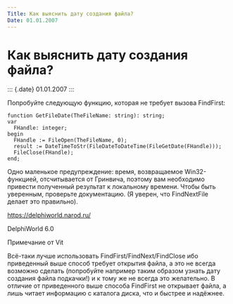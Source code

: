 ```yaml
---
Title: Как выяснить дату создания файла?
Date: 01.01.2007
---
```



Как выяснить дату создания файла?
=================================

::: {.date}
01.01.2007
:::

Попробуйте следующую функцию, которая не требует вызова FindFirst:

    function GetFileDate(TheFileName: string): string;
    var
      FHandle: integer;
    begin
      FHandle := FileOpen(TheFileName, 0);
      result := DateTimeToStr(FileDateToDateTime(FileGetDate(FHandle)));
      FileClose(FHandle);
    end;

Одно маленькое предупреждение: время, возвращаемое Win32-функцией,
отсчитывается от Гринвича, поэтому вам необходимо привести полученный
результат к локальному времени. Чтобы быть уверенным, проверьте
документацию. (Я уверен, что FindNextFile делает это правильно).

<https://delphiworld.narod.ru/>

DelphiWorld 6.0

Примечание от Vit

Всё-таки лучше использовать FindFirst/FindNext/FindClose ибо приведенный
выше способ требует открытия файла, а это не всегда возможно сделать
(попробуйте например таким образом узнать дату создания файла подкачки!)
и к тому же не всегда это желательно. В отличие от приведенного выше
способа FindFirst не открывает файла, а лишь читает информацию с
каталога диска, что и быстрее и надёжнее.
